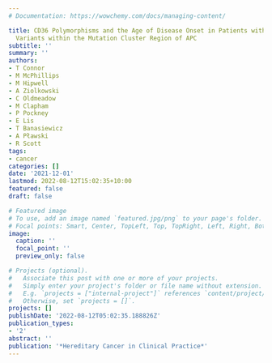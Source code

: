 ```yaml
---
# Documentation: https://wowchemy.com/docs/managing-content/

title: CD36 Polymorphisms and the Age of Disease Onset in Patients with Pathogenic
  Variants within the Mutation Cluster Region of APC
subtitle: ''
summary: ''
authors:
- T Connor
- M McPhillips
- M Hipwell
- A Ziolkowski
- C Oldmeadow
- M Clapham
- P Pockney
- E Lis
- T Banasiewicz
- A Pławski
- R Scott
tags:
- cancer
categories: []
date: '2021-12-01'
lastmod: 2022-08-12T15:02:35+10:00
featured: false
draft: false

# Featured image
# To use, add an image named `featured.jpg/png` to your page's folder.
# Focal points: Smart, Center, TopLeft, Top, TopRight, Left, Right, BottomLeft, Bottom, BottomRight.
image:
  caption: ''
  focal_point: ''
  preview_only: false

# Projects (optional).
#   Associate this post with one or more of your projects.
#   Simply enter your project's folder or file name without extension.
#   E.g. `projects = ["internal-project"]` references `content/project/deep-learning/index.md`.
#   Otherwise, set `projects = []`.
projects: []
publishDate: '2022-08-12T05:02:35.188826Z'
publication_types:
- '2'
abstract: ''
publication: '*Hereditary Cancer in Clinical Practice*'
---
```

